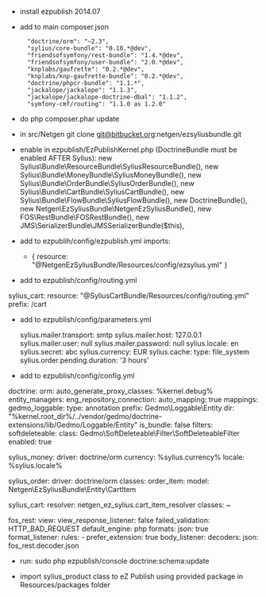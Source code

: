 - install ezpublish 2014.07

- add to main composer.json

        "doctrine/orm": "~2.3",
        "sylius/core-bundle": "0.10.*@dev",
        "friendsofsymfony/rest-bundle": "1.4.*@dev",
        "friendsofsymfony/user-bundle": "2.0.*@dev",
        "knplabs/gaufrette": "0.2.*@dev",
        "knplabs/knp-gaufrette-bundle": "0.2.*@dev",
        "doctrine/phpcr-bundle": "1.1.*",
        "jackalope/jackalope": "1.1.3",
        "jackalope/jackalope-doctrine-dbal": "1.1.2",
        "symfony-cmf/routing": "1.1.0 as 1.2.0"

- do
php composer.phar update

- in src/Netgen
git clone git@bitbucket.org:netgen/ezsyliusbundle.git

- enable in ezpublish/EzPublishKernel.php (DoctrineBundle must be enabled AFTER Sylius):
            new Sylius\Bundle\ResourceBundle\SyliusResourceBundle(),
            new Sylius\Bundle\MoneyBundle\SyliusMoneyBundle(),
            new Sylius\Bundle\OrderBundle\SyliusOrderBundle(),
            new Sylius\Bundle\CartBundle\SyliusCartBundle(),
            new Sylius\Bundle\FlowBundle\SyliusFlowBundle(),
            new DoctrineBundle(),
            new Netgen\EzSyliusBundle\NetgenEzSyliusBundle(),
            new FOS\RestBundle\FOSRestBundle(),
            new JMS\SerializerBundle\JMSSerializerBundle($this),


- add to ezpublih/config/ezpublish.yml
imports:
    - { resource: "@NetgenEzSyliusBundle/Resources/config/ezsylius.yml" }

- add to ezpublish/config/routing.yml

sylius_cart:
    resource: "@SyliusCartBundle/Resources/config/routing.yml"
    prefix: /cart



- add to ezpublish/config/parameters.yml

    sylius.mailer.transport: smtp
    sylius.mailer.host: 127.0.0.1
    sylius.mailer.user: null
    sylius.mailer.password: null
    sylius.locale: en
    sylius.secret: abc
    sylius.currency: EUR
    sylius.cache:
        type: file_system
    sylius.order.pending.duration: '3 hours'


- add to ezpublish/config/config.yml

doctrine:
    orm:
        auto_generate_proxy_classes: %kernel.debug%
        entity_managers:
            eng_repository_connection:
                auto_mapping: true
                mappings:
                    gedmo_loggable:
                        type: annotation
                        prefix: Gedmo\Loggable\Entity
                        dir: "%kernel.root_dir%/../vendor/gedmo/doctrine-extensions/lib/Gedmo/Loggable/Entity"
                        is_bundle: false
                filters:
                    softdeleteable:
                        class: Gedmo\SoftDeleteable\Filter\SoftDeleteableFilter
                        enabled: true

sylius_money:
    driver: doctrine/orm
    currency: %sylius.currency%
    locale: %sylius.locale%

sylius_order:
    driver: doctrine/orm
    classes:
        order_item:
            model: Netgen\EzSyliusBundle\Entity\CartItem

sylius_cart:
    resolver: netgen_ez_sylius.cart_item_resolver
    classes: ~

fos_rest:
    view:
        view_response_listener: false
        failed_validation: HTTP_BAD_REQUEST
        default_engine: php
        formats:
            json: true
    format_listener:
        rules:
            - prefer_extension: true
    body_listener:
        decoders:
            json: fos_rest.decoder.json




- run:
sudo php ezpublish/console doctrine:schema:update

- import sylius_product class to eZ Publish using provided package in Resources/packages folder
